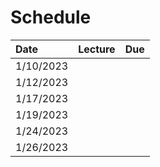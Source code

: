 # Schedule

| Date | Lecture | Due |
|:-----|:--------|-----|
| 1/10/2023 | [](lectures:atomic-polarizability) |  |
| 1/12/2023 | [](lectures:nonlinear-susceptibility) |  |
| 1/17/2023 | [](lectures:nonlinear-processes) |  |
| 1/19/2023 | [](lectures:coupled-wave-equations) |  |
| 1/24/2023 | [](lectures:three-wave-mixing) |  |
| 1/26/2023 | [](lectures:focused-beams) |  |